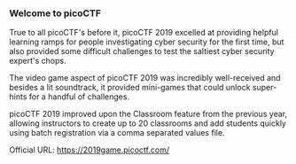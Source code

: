 
### Welcome to picoCTF

True to all picoCTF's before it, picoCTF 2019 excelled at providing helpful learning ramps for people investigating cyber security for the first time, but also provided some difficult challenges to test the saltiest cyber security expert's chops.

The video game aspect of picoCTF 2019 was incredibly well-received and besides a lit soundtrack, it provided mini-games that could unlock super-hints for a handful of challenges.

picoCTF 2019 improved upon the Classroom feature from the previous year, allowing instructors to create up to 20 classrooms and add students quickly using batch registration via a comma separated values file.

Official URL: https://2019game.picoctf.com/